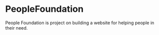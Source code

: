 # PeopleFoundation
People Foundation is project on building a website for helping people in their need.
